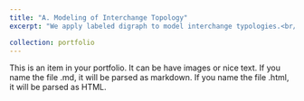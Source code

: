 ```yaml
---
title: "A. Modeling of Interchange Topology"
excerpt: "We apply labeled digraph to model interchange typologies.<br/><img src='/images/flyover2.png'>"

collection: portfolio
---
```


This is an item in your portfolio. It can be have images or nice text. If you name the file .md, it will be parsed as markdown. If you name the file .html, it will be parsed as HTML. 
